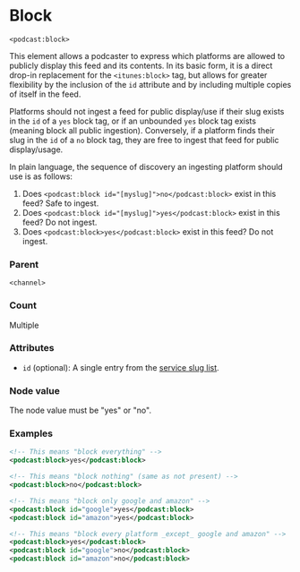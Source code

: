# Block

`<podcast:block>`

This element allows a podcaster to express which platforms are allowed to publicly display this feed and its contents. In its basic form, it is a direct drop-in replacement for the `<itunes:block>` tag, but allows for greater flexibility by the inclusion of the `id` attribute and by including multiple copies of itself in the feed.

Platforms should not ingest a feed for public display/use if their slug exists in the `id` of a `yes` block tag, or if an unbounded `yes` block tag exists (meaning block all public ingestion). Conversely, if a platform finds their slug in the `id` of a `no` block tag, they are free to ingest that feed for public display/usage.

In plain language, the sequence of discovery an ingesting platform should use is as follows:

1. Does `<podcast:block id="[myslug]">no</podcast:block>` exist in this feed? Safe to ingest.
2. Does `<podcast:block id="[myslug]">yes</podcast:block>` exist in this feed? Do not ingest.
3. Does `<podcast:block>yes</podcast:block>` exist in this feed? Do not ingest.

### Parent

`<channel>`

### Count

Multiple

### Attributes

- `id` (optional): A single entry from the [service slug list](https://github.com/Podcastindex-org/podcast-namespace/blob/main/serviceslugs.txt).

### Node value

The node value must be "yes" or "no".

### Examples

```xml
<!-- This means "block everything" -->
<podcast:block>yes</podcast:block>
```

```xml
<!-- This means "block nothing" (same as not present) -->
<podcast:block>no</podcast:block>
```

```xml
<!-- This means "block only google and amazon" -->
<podcast:block id="google">yes</podcast:block>
<podcast:block id="amazon">yes</podcast:block>
```

```xml
<!-- This means "block every platform _except_ google and amazon" -->
<podcast:block>yes</podcast:block>
<podcast:block id="google">no</podcast:block>
<podcast:block id="amazon">no</podcast:block>
```
